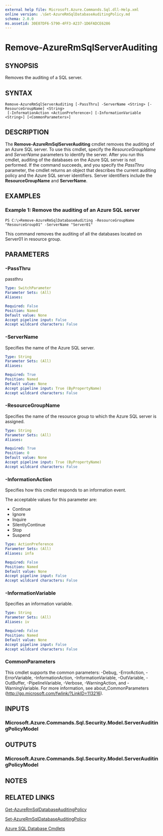 ```yaml
---
external help file: Microsoft.Azure.Commands.Sql.dll-Help.xml
online version: .\Get-AzureRmSqlDatabaseAuditingPolicy.md
schema: 2.0.0
ms.assetid: 30E07DF6-5790-4FF3-A237-1D6FADCE6286
---
```


# Remove-AzureRmSqlServerAuditing

## SYNOPSIS
Removes the auditing of a SQL server.

## SYNTAX

```
Remove-AzureRmSqlServerAuditing [-PassThru] -ServerName <String> [-ResourceGroupName] <String>
 [-InformationAction <ActionPreference>] [-InformationVariable <String>] [<CommonParameters>]
```

## DESCRIPTION
The **Remove-AzureRmSqlServerAuditing** cmdlet removes the auditing of an Azure SQL server.
To use this cmdlet, specify the *ResourceGroupName* and *ServerName* parameters to identify the server.
After you run this cmdlet, auditing of the databases on the Azure SQL server is not performed.
If the command succeeds, and you specify the *PassThru* parameter, the cmdlet returns an object that describes the current auditing policy and the Azure SQL server identifiers.
Server identifiers include the **ResourceGroupName** and **ServerName**.

## EXAMPLES

### Example 1: Remove the auditing of an Azure SQL server
```
PS C:\>Remove-AzureRmSqlDatabaseAuditing -ResourceGroupName "ResourceGroup01" -ServerName "Server01"
```

This command removes the auditing of all the databases located on Server01 in resource group.

## PARAMETERS

### -PassThru
passthru

```yaml
Type: SwitchParameter
Parameter Sets: (All)
Aliases: 

Required: False
Position: Named
Default value: None
Accept pipeline input: False
Accept wildcard characters: False
```

### -ServerName
Specifies the name of the Azure SQL server.

```yaml
Type: String
Parameter Sets: (All)
Aliases: 

Required: True
Position: Named
Default value: None
Accept pipeline input: True (ByPropertyName)
Accept wildcard characters: False
```

### -ResourceGroupName
Specifies the name of the resource group to which the Azure SQL server is assigned.

```yaml
Type: String
Parameter Sets: (All)
Aliases: 

Required: True
Position: 0
Default value: None
Accept pipeline input: True (ByPropertyName)
Accept wildcard characters: False
```

### -InformationAction
Specifies how this cmdlet responds to an information event.

The acceptable values for this parameter are:

- Continue
- Ignore
- Inquire
- SilentlyContinue
- Stop
- Suspend

```yaml
Type: ActionPreference
Parameter Sets: (All)
Aliases: infa

Required: False
Position: Named
Default value: None
Accept pipeline input: False
Accept wildcard characters: False
```

### -InformationVariable
Specifies an information variable.

```yaml
Type: String
Parameter Sets: (All)
Aliases: iv

Required: False
Position: Named
Default value: None
Accept pipeline input: False
Accept wildcard characters: False
```

### CommonParameters
This cmdlet supports the common parameters: -Debug, -ErrorAction, -ErrorVariable, -InformationAction, -InformationVariable, -OutVariable, -OutBuffer, -PipelineVariable, -Verbose, -WarningAction, and -WarningVariable. For more information, see about_CommonParameters (http://go.microsoft.com/fwlink/?LinkID=113216).

## INPUTS

### Microsoft.Azure.Commands.Sql.Security.Model.ServerAuditingPolicyModel

## OUTPUTS

### Microsoft.Azure.Commands.Sql.Security.Model.ServerAuditingPolicyModel

## NOTES

## RELATED LINKS

[Get-AzureRmSqlDatabaseAuditingPolicy](./Get-AzureRmSqlDatabaseAuditingPolicy.md)

[Set-AzureRmSqlDatabaseAuditingPolicy](./Set-AzureRmSqlDatabaseAuditingPolicy.md)

[Azure SQL Database Cmdlets](./AzureRM.Sql.md)


